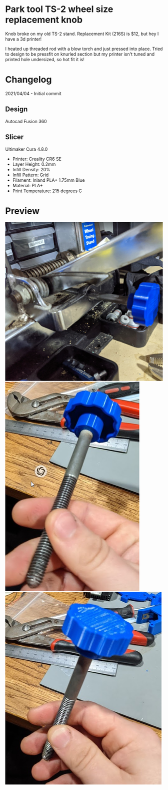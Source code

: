 # Park tool TS-2 wheel size replacement knob

Knob broke on my old TS-2 stand.  Replacement Kit (216S) is $12, but hey I have a 3d printer!

I heated up threaded rod with a blow torch and just pressed into place.  Tried to design to be pressfit on knurled section but my printer isn't tuned and printed hole undersized, so hot fit it is!


# Changelog

2021/04/04 - Initial commit

## Design

Autocad Fusion 360 

## Slicer

Ultimaker Cura 4.8.0
- Printer: Creality CR6 SE
- Layer Height: 0.2mm
- Infill Density: 20%
- Infill Pattern: Grid
- Filament: Inland PLA+ 1.75mm Blue
- Material: PLA+
- Print Temperature: 215 degrees C

# Preview
![Preview 1](preview1.png "Preview 1")
![Preview 2](preview2.png "Preview 2")
![Preview 3](preview3.png "Preview 3")